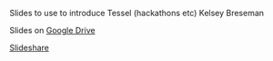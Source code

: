 Slides to use to introduce Tessel (hackathons etc)
Kelsey Breseman

Slides on [Google Drive](https://docs.google.com/presentation/d/1lkRDW5xKjYG304LQzKkn8-ybBqGSiCt8aVbSh3Afx50/edit?usp=sharing)

[Slideshare](http://www.slideshare.net/TechnicalMachine/tessel-introduction-42287070?related=2)
